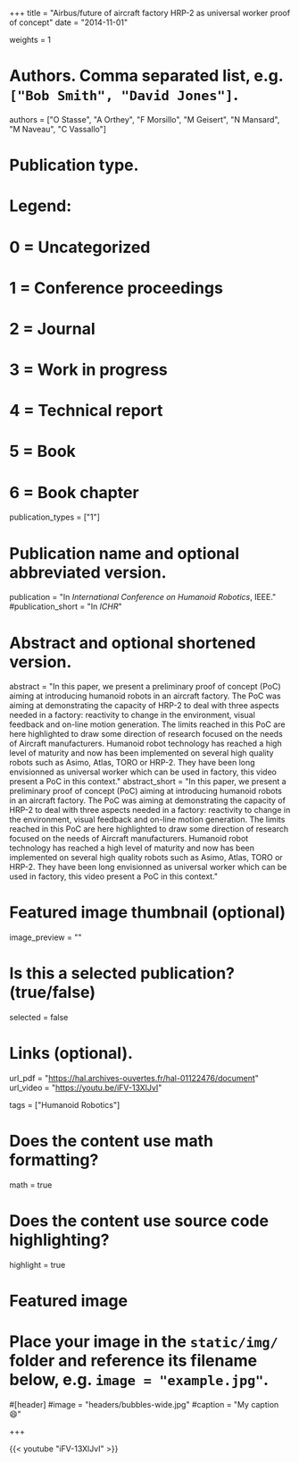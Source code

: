 +++
title = "Airbus/future of aircraft factory HRP-2 as universal worker proof of concept"
date = "2014-11-01"

weights = 1

# Authors. Comma separated list, e.g. `["Bob Smith", "David Jones"]`.
authors = ["O Stasse", "A Orthey", "F Morsillo", "M Geisert", "N Mansard", "M Naveau", "C Vassallo"]

# Publication type.
# Legend:
# 0 = Uncategorized
# 1 = Conference proceedings
# 2 = Journal
# 3 = Work in progress
# 4 = Technical report
# 5 = Book
# 6 = Book chapter
publication_types = ["1"]

# Publication name and optional abbreviated version.
publication = "In *International Conference on Humanoid Robotics*, IEEE."
#publication_short = "In *ICHR*"

# Abstract and optional shortened version.
abstract = "In this paper, we present a preliminary proof of concept (PoC) aiming at introducing humanoid robots in an aircraft factory. The PoC was aiming at demonstrating the capacity of HRP-2 to deal with three aspects needed in a factory: reactivity to change in the environment, visual feedback and on-line motion generation. The limits reached in this PoC are here highlighted to draw some direction of research focused on the needs of Aircraft manufacturers. Humanoid robot technology has reached a high level of maturity and now has been implemented on several high quality robots such as Asimo, Atlas, TORO or HRP-2. They have been long envisionned as universal worker which can be used in factory, this video present a PoC in this context."
abstract_short = "In this paper, we present a preliminary proof of concept (PoC) aiming at introducing humanoid robots in an aircraft factory. The PoC was aiming at demonstrating the capacity of HRP-2 to deal with three aspects needed in a factory: reactivity to change in the environment, visual feedback and on-line motion generation. The limits reached in this PoC are here highlighted to draw some direction of research focused on the needs of Aircraft manufacturers. Humanoid robot technology has reached a high level of maturity and now has been implemented on several high quality robots such as Asimo, Atlas, TORO or HRP-2. They have been long envisionned as universal worker which can be used in factory, this video present a PoC in this context."

# Featured image thumbnail (optional)
image_preview = ""

# Is this a selected publication? (true/false)
selected = false

# Links (optional).
url_pdf = "https://hal.archives-ouvertes.fr/hal-01122476/document"
url_video = "https://youtu.be/iFV-13XlJvI"

tags = ["Humanoid Robotics"]

# Does the content use math formatting?
math = true

# Does the content use source code highlighting?
highlight = true

# Featured image
# Place your image in the `static/img/` folder and reference its filename below, e.g. `image = "example.jpg"`.
#[header]
#image = "headers/bubbles-wide.jpg"
#caption = "My caption :smile:"



+++

{{< youtube "iFV-13XlJvI" >}}

